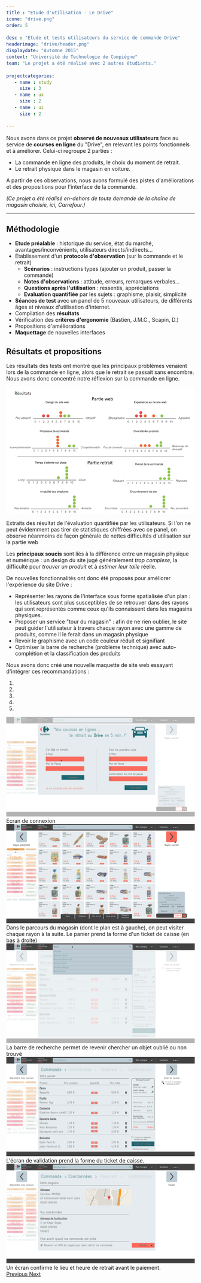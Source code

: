 ```yaml
---
title : "Etude d'utilisation - Le Drive"
icone: "drive.png"
order: 5

desc : "Etude et tests utilisateurs du service de commande Drive"
headerimage: "drive/header.png"
displaydate: "Automne 2015"
context: "Université de Technologie de Compiègne"
team: "Le projet a été réalisé avec 2 autres étudiants."

projectcategories:
   - name : study
     size : 3
   - name : ux
     size : 2
   - name : ui
     size : 2

---
```


Nous avons dans ce projet **observé de nouveaux utilisateurs** face au service de **courses en ligne**
du "Drive", en relevant les points fonctionnels et à améliorer.
Celui-ci regroupe 2 parties : 
- La commande en ligne des produits, le choix du moment de retrait.
- Le retrait physique dans le magasin en voiture.

A partir de ces observations, nous avons formulé des pistes d'améliorations et des
propositions pour l'interface de la commande.

_(Ce projet a été réalisé en-dehors de toute demande de la chaîne de magasin choisie, ici, Carrefour.)_

---

## Méthodologie

* **Etude préalable** : historique du service, état du marché, avantages/inconvénients, utilisateurs directs/indirects...
* Etablissement d'un **protocole d'observation** (sur la commande et le retrait)
    * **Scénarios** : instructions types (ajouter un produit, passer la commande)
    * **Notes d'observations** : attitude, erreurs, remarques verbales...
    * **Questions après l'utilisation** : ressentis, appréciations
    * **Evaluation quantifiée** par les sujets : graphisme, plaisir, simplicité
* **Séances de test** avec un panel de 5 nouveaux utilisateurs, de différents âges et niveaux d'utilisation d'internet.
* Compilation des **résultats**
* Vérification des **critères d'ergonomie** (Bastien, J.M.C., Scapin, D.)
* Propositions d'améliorations
* **Maquettage** de nouvelles interfaces

## Résultats et propositions

Les résultats des tests ont montré que les principaux problèmes venaient lors de la
commande en ligne, alors que le retrait se passait sans encombre. Nous avons donc
concentré notre réflexion sur la commande en ligne.

<div class="thumbnail">
      <img src="drive/results.png" class="img-responsive" alt="Diagrammes de résultats de test">
      <div class="caption">
        <p>Extraits des résultat de l'évaluation quantifiée par les utilisateurs. Si l'on ne peut évidemment pas tirer de
        statistiques chiffrées avec ce panel, on observe néanmoins de façon générale de nettes difficultés 
        d'utilisation sur la partie web</p>
      </div>
</div>

Les **principaux soucis** sont liés à la différence entre un magasin physique et numérique :
un design du site jugé généralement _trop complexe_, la difficulté pour _trouver un produit_
et à _estimer leur taile_ réelle.

De nouvelles fonctionnalités ont donc été proposés pour améliorer l'expérience du site Drive :


- Représenter les rayons de l'interface sous forme spatialisée d'un plan : les utilisateurs sont plus
susceptibles de se retrouver dans des rayons qui sont représentés comme ceux qu'ils connaissent
dans les magasins physiques.
- Proposer un service "tour du magasin" : afin de ne rien oublier, le site peut guider
l'utilisateur à travers chaque rayon avec une gamme de produits, comme il le ferait dans un magasin physique
- Revoir le graphisme avec un code couleur réduit et signifiant
- Optimiser la barre de recherche (problème technique) avec auto-complétion et la classification des produits


Nous avons donc créé une nouvelle maquette de site web essayant d'intégrer ces recommandations :

<div id="carousel-drive" class="carousel slide" data-ride="carousel">
  <!-- Indicators -->
  <ol class="carousel-indicators">
    <li data-target="#carousel-drive" data-slide-to="0" class="active"></li>
    <li data-target="#carousel-drive" data-slide-to="1"></li>
    <li data-target="#carousel-drive" data-slide-to="2"></li>
    <li data-target="#carousel-drive" data-slide-to="3"></li>
    <li data-target="#carousel-drive" data-slide-to="4"></li>
  </ol>

  <!-- Wrapper for slides -->
  <div class="carousel-inner" role="listbox">
    <div class="item active">
      <img src="drive/planche1.png" alt="Aperçus de la réalisation">
      <div class="carousel-caption">
        Ecran de connexion
      </div>
    </div>
    <div class="item">
      <img src="drive/planche2.png" alt="Aperçus de la réalisation">
      <div class="carousel-caption">
        Dans le parcours du magasin (dont le plan est à gauche), on peut
        visiter chaque rayon à la suite. Le panier prend la forme d'un ticket 
        de caisse (en bas à droite)
      </div>
    </div>
    <div class="item">
      <img src="drive/planche3.png" alt="Aperçus de la réalisation">
      <div class="carousel-caption">
        La barre de recherche permet de revenir chercher un objet oublié ou non trouvé
      </div>
    </div>
    <div class="item">
      <img src="drive/planche4.png" alt="Aperçus de la réalisation">
      <div class="carousel-caption">
        L'écran de validation prend la forme du ticket de caisse.
      </div>
    </div>
    <div class="item">
      <img src="drive/planche5.png" alt="Aperçus de la réalisation">
      <div class="carousel-caption">
        Un écran confirme le lieu et heure de retrait avant le paiement.
      </div>
    </div>
    
  </div>

  <!-- Controls -->
  <a class="left carousel-control" href="#carousel-drive" role="button" data-slide="prev">
    <span class="glyphicon glyphicon-chevron-left" aria-hidden="true"></span>
    <span class="sr-only">Previous</span>
  </a>
  <a class="right carousel-control" href="#carousel-drive" role="button" data-slide="next">
    <span class="glyphicon glyphicon-chevron-right" aria-hidden="true"></span>
    <span class="sr-only">Next</span>
  </a>
</div>